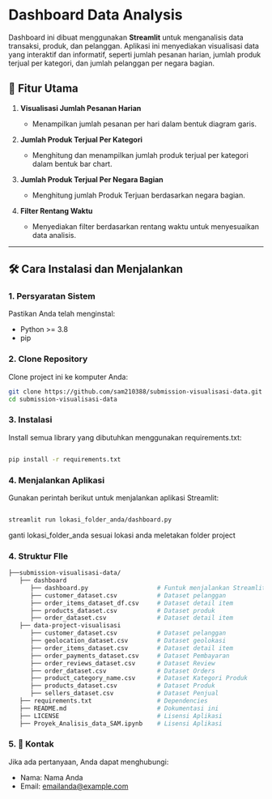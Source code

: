 # Dashboard Data Analysis

Dashboard ini dibuat menggunakan **Streamlit** untuk menganalisis data transaksi, produk, dan pelanggan. Aplikasi ini menyediakan visualisasi data yang interaktif dan informatif, seperti jumlah pesanan harian, jumlah produk terjual per kategori, dan jumlah pelanggan per negara bagian.

## 🚀 Fitur Utama
1. **Visualisasi Jumlah Pesanan Harian**
   - Menampilkan jumlah pesanan per hari dalam bentuk diagram garis.

2. **Jumlah Produk Terjual Per Kategori**
   - Menghitung dan menampilkan jumlah produk terjual per kategori dalam bentuk bar chart.

3. **Jumlah Produk Terjual Per Negara Bagian**
   - Menghitung jumlah Produk Terjuan berdasarkan negara bagian.

4. **Filter Rentang Waktu**
   - Menyediakan filter berdasarkan rentang waktu untuk menyesuaikan data analisis.

---

## 🛠️ Cara Instalasi dan Menjalankan

### 1. **Persyaratan Sistem**
Pastikan Anda telah menginstal:
- Python >= 3.8
- pip

### 2. **Clone Repository**
Clone project ini ke komputer Anda:
```bash
git clone https://github.com/sam210388/submission-visualisasi-data.git
cd submission-visualisasi-data

```

### 3. **Instalasi**

Install semua library yang dibutuhkan menggunakan requirements.txt:

```bash

pip install -r requirements.txt

```

### 4. **Menjalankan Aplikasi**
Gunakan perintah berikut untuk menjalankan aplikasi Streamlit:

```bash

streamlit run lokasi_folder_anda/dashboard.py

```

ganti lokasi_folder_anda sesuai lokasi anda meletakan folder project

### 4. **Struktur FIle**
```bash
├──submission-visualisasi-data/
   ├── dashboard
      ├── dashboard.py                   # Funtuk menjalankan Streamlit
      ├── customer_dataset.csv           # Dataset pelanggan
      ├── order_items_dataset_df.csv     # Dataset detail item
      ├── products_dataset.csv           # Dataset produk
      ├── order_dataset.csv              # Dataset detail item
   ├── data-project-visualisasi
      ├── customer_dataset.csv           # Dataset pelanggan
      ├── geolocation_dataset.csv        # Dataset geolokasi
      ├── order_items_dataset.csv        # Dataset detail item
      ├── order_payments_dataset.csv     # Dataset Pembayaran
      ├── order_reviews_dataset.csv      # Dataset Review
      ├── order_dataset.csv              # Dataset Orders
      ├── product_category_name.csv      # Dataset Kategori Produk
      ├── products_dataset.csv           # Dataset Produk
      ├── sellers_dataset.csv            # Dataset Penjual
   ├── requirements.txt                  # Dependencies
   ├── README.md                         # Dokumentasi ini
   ├── LICENSE                           # Lisensi Aplikasi
   ├── Proyek_Analisis_data_SAM.ipynb    # Lisensi Aplikasi

```

### 5. **📧 Kontak**
Jika ada pertanyaan, Anda dapat menghubungi:

- Nama: Nama Anda
- Email: emailanda@example.com

